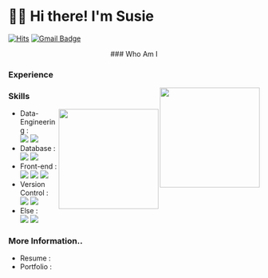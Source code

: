 # 🙋‍♀️ Hi there! I'm Susie

[![Hits](https://hits.seeyoufarm.com/api/count/incr/badge.svg?url=https%3A%2F%2Fgithub.com%2Fsusie-choi%2Fhit-counter&count_bg=%23F2916D&title_bg=%230D0D0D&icon=github.svg&icon_color=%23FFFFFF&title=Hits+&edge_flat=true)](https://hits.seeyoufarm.com)
[![Gmail Badge](https://img.shields.io/badge/Gmail-d14836?style=flat-square&logo=gmail&logoColor=white&link=mailto:sschoidev@gmail.com)](mailto:sschoidev@gmail.com)
<p align="center">
### Who Am I

### Experience

<img align='right' src="https://github-readme-stats.vercel.app/api?username=susie-choi" height="200">  

### Skills

<img align='right' src="http://mazassumnida.wtf/api/v2/generate_badge?boj=waudy" height="200">

- Data-Engineering :  
<span><img src="https://img.shields.io/badge/Python-3766AB?style=for-the-badge&logo=python&logoColor=white"/></span>
<span><img src="https://img.shields.io/badge/R-e34f26?style=for-the-badge&logo=r&logoColor=white"/></span>
- Database :  
<span><img src="https://img.shields.io/badge/MySQL-4479A1?style=flat-sqaure&logo=MySQL&logoColor=white"/></span>
<span><img src="https://img.shields.io/badge/Oracle-F80000?style=flat-square&logo=Oracle&logoColor=white"/></span><br/>
- Front-end :  
<span><img src="https://img.shields.io/badge/HTML5-e34f26?style=flat-square&logo=html5&logoColor=white"/></span>
<span><img src="https://img.shields.io/badge/CSS-1572b6?style=flat-square&logo=css3&logoColor=white"/></span>
<span><img src="https://img.shields.io/badge/JavaScript-F7DF1E?style=flat-square&logo=JavaScript&logoColor=white"/></span>
- Version Control :  
<span><img src="https://img.shields.io/badge/Git-f05032?style=flat-square&logo=git&logoColor=white"/></span>
<span><img src="https://img.shields.io/badge/GitHub-181717?style=flat-square&logo=github&logoColor=white"/></span>
- Else :  
<span><img src="https://img.shields.io/badge/Java-007396?style=flat-square&logo=Java&logoColor=white"/></span>
<span><img src="https://img.shields.io/badge/C-A8B9CC?style=flat-square&logo=C&logoColor=white"/></span>

### More Information..

- Resume : 
- Portfolio : 

</p>
